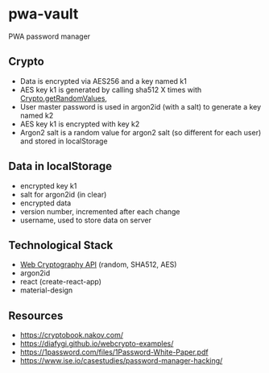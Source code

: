 # pwa-vault

PWA password manager

## Crypto

- Data is encrypted via AES256 and a key named k1
- AES key k1 is generated by calling sha512 X times with [Crypto.getRandomValues](https://developer.mozilla.org/en-US/docs/Web/API/Crypto/getRandomValues),
- User master password is used in argon2id (with a salt) to generate a key named k2
- AES key k1 is encrypted with key k2
- Argon2 salt is a random value for argon2 salt (so different for each user) and stored in localStorage

## Data in localStorage

- encrypted key k1
- salt for argon2id (in clear)
- encrypted data
- version number, incremented after each change
- username, used to store data on server

## Technological Stack

- [Web Cryptography API](https://www.w3.org/TR/WebCryptoAPI/) (random, SHA512, AES)
- argon2id
- react (create-react-app)
- material-design

## Resources

- https://cryptobook.nakov.com/
- https://diafygi.github.io/webcrypto-examples/
- https://1password.com/files/1Password-White-Paper.pdf
- https://www.ise.io/casestudies/password-manager-hacking/
